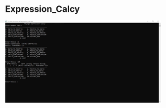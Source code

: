 # Expression_Calcy

![alt text](https://github.com/LALalitViyogi/Expression_Calcy/blob/main/expression_calcy-01.JPG?raw=true)

